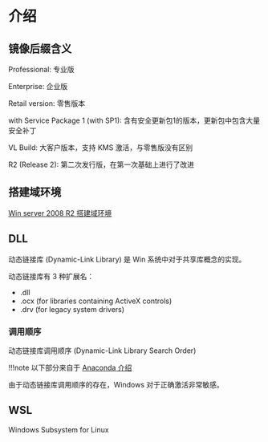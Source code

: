 # 介绍

## 镜像后缀含义

Professional: 专业版

Enterprise: 企业版

Retail version: 零售版本

with Service Package 1 (with SP1): 含有安全更新包1的版本，更新包中包含大量安全补丁

VL Build: 大客户版本，支持 KMS 激活，与零售版没有区别

R2 (Release 2): 第二次发行版，在第一次基础上进行了改进

## 搭建域环境

[Win server 2008 R2 搭建域环境](https://mp.weixin.qq.com/s/zXaTlDg95TE2-VAF4G6myQ)

## DLL

动态链接库 (Dynamic-Link Library) 是 Win 系统中对于共享库概念的实现。

动态链接库有 3 种扩展名：

- .dll
- .ocx (for libraries containing ActiveX controls)
- .drv (for legacy system drivers)

### 调用顺序

动态链接库调用顺序 (Dynamic-Link Library Search Order)

!!!note
    以下部分来自于 [Anaconda 介绍](https://conda.io/projects/conda/en/latest/user-guide/tasks/manage-environments.html#activating-an-environment)

由于动态链接库调用顺序的存在，Windows 对于正确激活非常敏感。

## WSL

Windows Subsystem for Linux